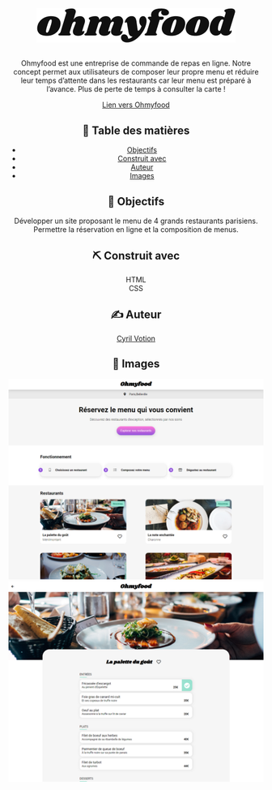 <p align="center">
  <a href="" rel="noopener">
 <img  src="./public/images/logo/ohmyfood.png" alt="Project logo"></a>
</p>

##

<div align="center">

<p align="center"> Ohmyfood est une entreprise de commande de repas en ligne. Notre concept permet aux utilisateurs de composer leur propre menu et réduire leur temps d’attente dans les restaurants car leur menu est préparé à l’avance. Plus de perte de temps à consulter la carte !
</p>

[Lien vers Ohmyfood](https://cyril-vtn.github.io/P3_OC_Dynamisez_Une_Page_Web_Avec_Des_Animations_CSS.github.io/)

## 📝 Table des matières

- [Objectifs](#objectifs)
- [Construit avec](#built_using)
- [Auteur](#auteur)
- [Images](#images)

## 🚀 Objectifs <a name = "objectifs"></a>
Développer un site proposant le menu de 4 grands restaurants parisiens.
Permettre la réservation en ligne et la composition de menus.

## ⛏️ Construit avec <a name = "built_using"></a>

  HTML
  <br>
  CSS

## ✍️ Auteur <a name = "auteur"></a>

[Cyril Votion](https://github.com/Cyril-vtn)

## 📸 Images <a name = "images"></a>

<img width='600' src="./public/images/screenshots/screenshot.png" alt="preview du site"></a>
 <img width='600' src="./public/images/screenshots/screenshot2.png" alt="preview du site"></a>
